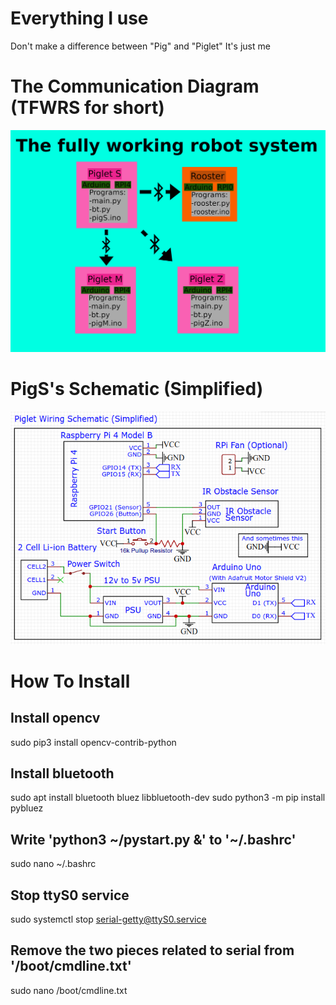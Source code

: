 # Everything I use
Don't make a difference between "Pig" and "Piglet"
It's just me

# The Communication Diagram (TFWRS for short)
![tfwrs](images/tfwrs.png "")

# PigS's Schematic (Simplified)
![tfwrs](images/schematic.png "")

# How To Install

## Install opencv
sudo pip3 install opencv-contrib-python

## Install bluetooth
sudo apt install bluetooth bluez libbluetooth-dev
sudo python3 -m pip install pybluez

## Write 'python3 ~/pystart.py &' to '~/.bashrc'
sudo nano ~/.bashrc

## Stop ttyS0 service
sudo systemctl stop serial-getty@ttyS0.service

## Remove the two pieces related to serial from '/boot/cmdline.txt'
sudo nano /boot/cmdline.txt
